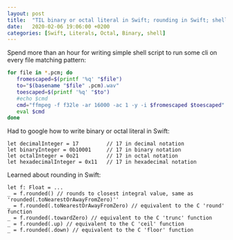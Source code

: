 ```yaml
---
layout: post
title:  "TIL binary or octal literal in Swift; rounding in Swift; shell script to run some cli on every file matching pattern"
date:   2020-02-06 19:06:00 +0200
categories: [Swift, Literals, Octal, Binary, shell]
---
```

Spend more than an hour for writing simple shell script to run some cli on every file matching pattern:

```bash
for file in *.pcm; do
   fromescaped=$(printf '%q' "$file")
   to="$(basename "$file" .pcm).wav"
   toescaped=$(printf '%q' "$to")
   #echo $cmd
   cmd="ffmpeg -f f32le -ar 16000 -ac 1 -y -i $fromescaped $toescaped"
   eval $cmd
done
```

Had to google how to write binary or octal literal in Swift:

```
let decimalInteger = 17         // 17 in decimal notation
let binaryInteger = 0b10001     // 17 in binary notation
let octalInteger = 0o21         // 17 in octal notation
let hexadecimalInteger = 0x11   // 17 in hexadecimal notation
```

Learned about rounding in Swift:

```
let f: Float = ...
_ = f.rounded() // rounds to closest integral value, same as 'rounded(.toNearestOrAwayFromZero)''
_ = f.rounded(.toNearestOrAwayFromZero) // equivalent to the C 'round' function
_ = f.rounded(.towardZero) // equivalent to the C 'trunc' function
_ = f.rounded(.up) // equivalent to the C 'ceil' function
_ = f.rounded(.down) // equivalent to the C 'floor' function
```
